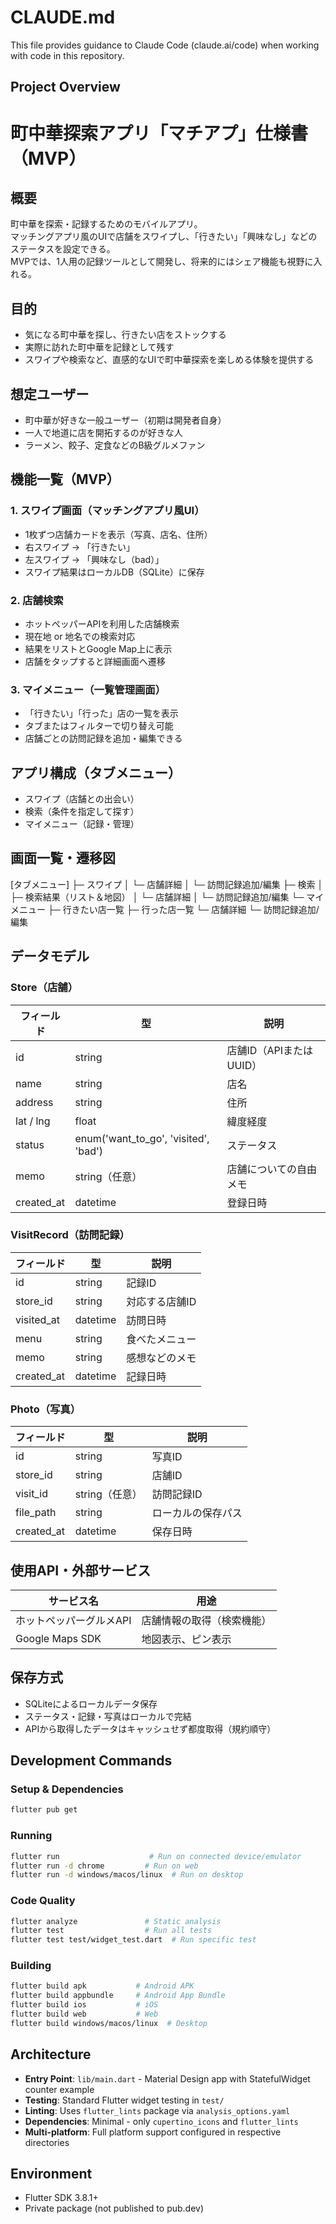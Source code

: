# CLAUDE.md

This file provides guidance to Claude Code (claude.ai/code) when working with code in this repository.

## Project Overview
# 町中華探索アプリ「マチアプ」仕様書（MVP）

## 概要

町中華を探索・記録するためのモバイルアプリ。  
マッチングアプリ風のUIで店舗をスワイプし、「行きたい」「興味なし」などのステータスを設定できる。  
MVPでは、1人用の記録ツールとして開発し、将来的にはシェア機能も視野に入れる。

## 目的

- 気になる町中華を探し、行きたい店をストックする
- 実際に訪れた町中華を記録として残す
- スワイプや検索など、直感的なUIで町中華探索を楽しめる体験を提供する

## 想定ユーザー

- 町中華が好きな一般ユーザー（初期は開発者自身）
- 一人で地道に店を開拓するのが好きな人
- ラーメン、餃子、定食などのB級グルメファン

## 機能一覧（MVP）

### 1. スワイプ画面（マッチングアプリ風UI）
- 1枚ずつ店舗カードを表示（写真、店名、住所）
- 右スワイプ → 「行きたい」
- 左スワイプ → 「興味なし（bad）」
- スワイプ結果はローカルDB（SQLite）に保存

### 2. 店舗検索
- ホットペッパーAPIを利用した店舗検索
- 現在地 or 地名での検索対応
- 結果をリストとGoogle Map上に表示
- 店舗をタップすると詳細画面へ遷移

### 3. マイメニュー（一覧管理画面）
- 「行きたい」「行った」店の一覧を表示
- タブまたはフィルターで切り替え可能
- 店舗ごとの訪問記録を追加・編集できる

## アプリ構成（タブメニュー）

- スワイプ（店舗との出会い）
- 検索（条件を指定して探す）
- マイメニュー（記録・管理）

## 画面一覧・遷移図
[タブメニュー]
├─ スワイプ
│ └─ 店舗詳細
│ └─ 訪問記録追加/編集
├─ 検索
│ ├─ 検索結果（リスト＆地図）
│ └─ 店舗詳細
│ └─ 訪問記録追加/編集
└─ マイメニュー
├─ 行きたい店一覧
├─ 行った店一覧
└─ 店舗詳細
└─ 訪問記録追加/編集



## データモデル

### Store（店舗）

| フィールド | 型 | 説明 |
|------------|----|------|
| id | string | 店舗ID（APIまたはUUID） |
| name | string | 店名 |
| address | string | 住所 |
| lat / lng | float | 緯度経度 |
| status | enum('want_to_go', 'visited', 'bad') | ステータス |
| memo | string（任意） | 店舗についての自由メモ |
| created_at | datetime | 登録日時 |

### VisitRecord（訪問記録）

| フィールド | 型 | 説明 |
|------------|----|------|
| id | string | 記録ID |
| store_id | string | 対応する店舗ID |
| visited_at | datetime | 訪問日時 |
| menu | string | 食べたメニュー |
| memo | string | 感想などのメモ |
| created_at | datetime | 記録日時 |

### Photo（写真）

| フィールド | 型 | 説明 |
|------------|----|------|
| id | string | 写真ID |
| store_id | string | 店舗ID |
| visit_id | string（任意） | 訪問記録ID |
| file_path | string | ローカルの保存パス |
| created_at | datetime | 保存日時 |

## 使用API・外部サービス

| サービス名 | 用途 |
|------------|------|
| ホットペッパーグルメAPI | 店舗情報の取得（検索機能） |
| Google Maps SDK | 地図表示、ピン表示 |

## 保存方式

- SQLiteによるローカルデータ保存
- ステータス・記録・写真はローカルで完結
- APIから取得したデータはキャッシュせず都度取得（規約順守）

## Development Commands

### Setup & Dependencies
```bash
flutter pub get
```

### Running
```bash
flutter run                    # Run on connected device/emulator
flutter run -d chrome         # Run on web
flutter run -d windows/macos/linux  # Run on desktop
```

### Code Quality
```bash
flutter analyze               # Static analysis
flutter test                  # Run all tests
flutter test test/widget_test.dart  # Run specific test
```

### Building
```bash
flutter build apk           # Android APK
flutter build appbundle     # Android App Bundle  
flutter build ios           # iOS
flutter build web           # Web
flutter build windows/macos/linux  # Desktop
```

## Architecture
- **Entry Point**: `lib/main.dart` - Material Design app with StatefulWidget counter example
- **Testing**: Standard Flutter widget testing in `test/`
- **Linting**: Uses `flutter_lints` package via `analysis_options.yaml`
- **Dependencies**: Minimal - only `cupertino_icons` and `flutter_lints`
- **Multi-platform**: Full platform support configured in respective directories

## Environment
- Flutter SDK 3.8.1+
- Private package (not published to pub.dev)